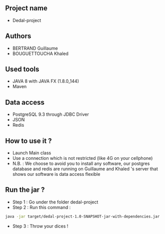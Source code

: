 ## Project name
* Dedal-project

## Authors
* BERTRAND Guillaume
* BOUGUETTOUCHA Khaled

## Used tools
* JAVA 8 with JAVA FX (1.8.0_144)
* Maven

## Data access
* PostgreSQL 9.3 through JDBC Driver
* JSON
* Redis

## How to use it ?
* Launch Main class
* Use a connection which is not restricted (like 4G on your cellphone)
* N.B. : We choose to avoid you to install any software, our postgres database and redis are running on Guillaume and Khaled 's server
that shows our software is data access flexible

## Run the jar ?
- Step 1 : Go under the folder dedal-project
- Step 2 : Run this command :
```bash 
java -jar target/dedal-project-1.0-SNAPSHOT-jar-with-dependencies.jar
``` 
- Step 3 : Throw your dices !
